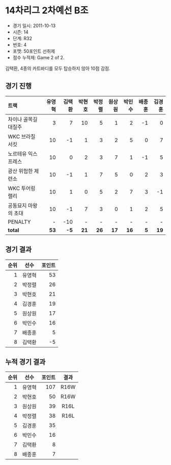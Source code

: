 # 14차리그 2차예선 B조

- 경기 일시: 2011-10-13
- 시즌: 14
- 단계: R32
- 번호: 4
- 포맷: 50포인트 선취제
- 점수 누적제: Game 2 of 2.



김택환, 4종의 카트바디를 모두 탑승하지 않아 10점 감점.

## 경기 진행

| 트랙 | 유영혁 | 김택환 | 박현호 | 박정렬 | 원상원 | 박민수 | 배종훈 | 김경훈 |
|:---|---:|---:|---:|---:|---:|---:|---:|---:|
| 차이나 골목길 대질주 | 3 | 7 | 10 | 5 | 1 | 2 | -1 | 0 |
| WKC 브라질 서킷 | 10 | -1 | 1 | 3 | 2 | 5 | 0 | 7 |
| 노르테유 익스프레스 | 10 | 0 | 2 | 3 | 7 | 1 | -1 | 5 |
| 광산 위험한 제련소 | 10 | -1 | 1 | 7 | 5 | 0 | 2 | 3 |
| WKC 투어링 랠리 | 10 | 1 | 0 | 5 | 2 | 7 | 3 | -1 |
| 공동묘지 마왕의 초대 | 10 | -1 | 7 | 3 | 0 | 1 | 2 | 5 |
| PENALTY | - | -10 | - | - | - | - | - | - |
| __total__ | __53__ | __-5__ | __21__ | __26__ | __17__ | __16__ | __5__ | __19__ |




## 경기 결과

| 순위 | 선수 | 포인트 |
|---:|:---:|---:|
| 1 | 유영혁 | 53 |
| 2 | 박정렬 | 26 |
| 3 | 박현호 | 21 |
| 4 | 김경훈 | 19 |
| 5 | 원상원 | 17 |
| 6 | 박민수 | 16 |
| 7 | 배종훈 | 5 |
| 8 | 김택환 | -5 |

## 누적 경기 결과

| 순위 | 선수 | 포인트 | 결과 |
|---:|:---:|---:|:---:|
| 1 | 유영혁 | 107 | R16W |
| 2 | 박현호 | 50 | R16W |
| 3 | 원상원 | 39 | R16L |
| 4 | 박정렬 | 38 | R16L |
| 5 | 김경훈 | 35 |  |
| 6 | 박민수 | 16 |  |
| 7 | 김택환 | 8 |  |
| 8 | 배종훈 | 7 |  |

